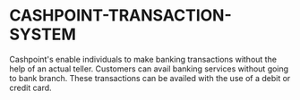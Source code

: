 # CASHPOINT-TRANSACTION-SYSTEM
Cashpoint's enable individuals to make banking transactions without the help of an actual teller. Customers can avail banking services without going to bank branch. These transactions can be availed with the use of a debit or credit card.

